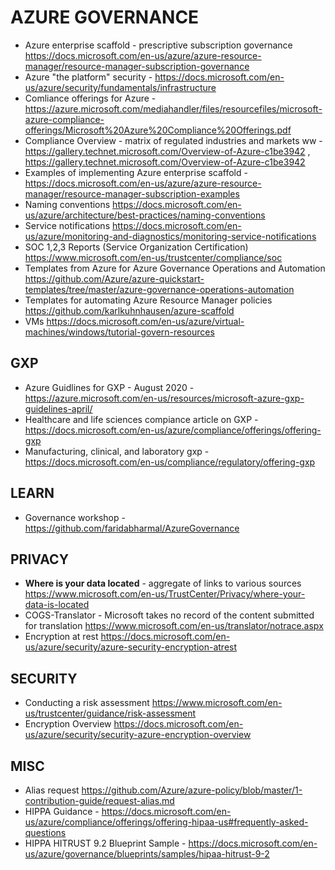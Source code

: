 # AZURE GOVERNANCE

* Azure enterprise scaffold - prescriptive subscription governance <https://docs.microsoft.com/en-us/azure/azure-resource-manager/resource-manager-subscription-governance>
* Azure "the platform" security - https://docs.microsoft.com/en-us/azure/security/fundamentals/infrastructure
* Comliance offerings for Azure - https://azure.microsoft.com/mediahandler/files/resourcefiles/microsoft-azure-compliance-offerings/Microsoft%20Azure%20Compliance%20Offerings.pdf
* Compliance Overview - matrix of regulated industries and markets ww - https://gallery.technet.microsoft.com/Overview-of-Azure-c1be3942 , https://gallery.technet.microsoft.com/Overview-of-Azure-c1be3942
* Examples of implementing Azure enterprise scaffold - <https://docs.microsoft.com/en-us/azure/azure-resource-manager/resource-manager-subscription-examples>
* Naming conventions <https://docs.microsoft.com/en-us/azure/architecture/best-practices/naming-conventions>
* Service notifications <https://docs.microsoft.com/en-us/azure/monitoring-and-diagnostics/monitoring-service-notifications>
* SOC 1,2,3 Reports (Service Organization Certification) <https://www.microsoft.com/en-us/trustcenter/compliance/soc>
* Templates from Azure for Azure Governance Operations and Automation <https://github.com/Azure/azure-quickstart-templates/tree/master/azure-governance-operations-automation>
* Templates for automating Azure Resource Manager policies <https://github.com/karlkuhnhausen/azure-scaffold>
* VMs <https://docs.microsoft.com/en-us/azure/virtual-machines/windows/tutorial-govern-resources>

## GXP

* Azure Guidlines for GXP - August 2020 - https://azure.microsoft.com/en-us/resources/microsoft-azure-gxp-guidelines-april/
* Healthcare and life sciences compiance article on GXP  - https://docs.microsoft.com/en-us/azure/compliance/offerings/offering-gxp
* Manufacturing, clinical, and laboratory gxp - https://docs.microsoft.com/en-us/compliance/regulatory/offering-gxp

## LEARN

* Governance workshop - https://github.com/faridabharmal/AzureGovernance

## PRIVACY

* **Where is your data located** - aggregate of links to various sources <https://www.microsoft.com/en-us/TrustCenter/Privacy/where-your-data-is-located>
* COGS-Translator - Microsoft takes no record of the content submitted for translation <https://www.microsoft.com/en-us/translator/notrace.aspx>
* Encryption at rest <https://docs.microsoft.com/en-us/azure/security/azure-security-encryption-atrest>

## SECURITY

* Conducting a risk assessment <https://www.microsoft.com/en-us/trustcenter/guidance/risk-assessment>
* Encryption Overview <https://docs.microsoft.com/en-us/azure/security/security-azure-encryption-overview>

## MISC

* Alias request <https://github.com/Azure/azure-policy/blob/master/1-contribution-guide/request-alias.md>
* HIPPA Guidance - https://docs.microsoft.com/en-us/azure/compliance/offerings/offering-hipaa-us#frequently-asked-questions
* HIPPA HITRUST 9.2 Blueprint Sample - https://docs.microsoft.com/en-us/azure/governance/blueprints/samples/hipaa-hitrust-9-2

